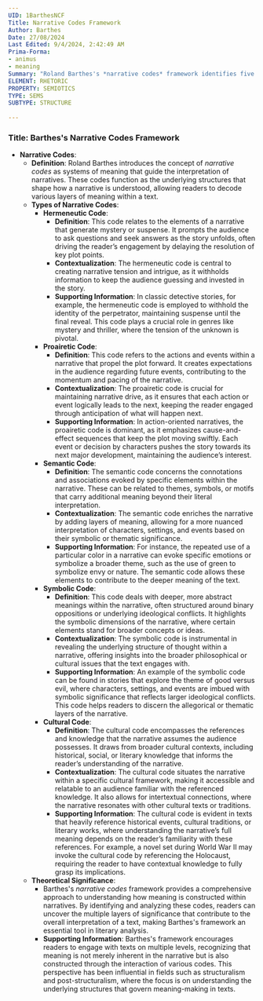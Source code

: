 ```yaml
---
UID: 1BarthesNCF
Title: Narrative Codes Framework
Author: Barthes
Date: 27/08/2024
Last Edited: 9/4/2024, 2:42:49 AM
Prima-Forma:
- animus
- meaning
Summary: "Roland Barthes's *narrative codes* framework identifies five systems hermeneutic, proairetic, semantic, symbolic, and cultural that shape how readers  interpret narratives. These codes allow readers to decode layers of meaning, revealing  deeper symbolic and cultural significance while maintaining narrative tension  and momentum, offering a multi-level engagement with the text."
ELEMENT: RHETORIC
PROPERTY: SEMIOTICS
TYPE: SEMS
SUBTYPE: STRUCTURE
  
---
```

### Title: **Barthes's Narrative Codes Framework**

- **Narrative Codes**:
  - **Definition**: Roland Barthes introduces the concept of *narrative codes* as systems of meaning that guide the interpretation of narratives. These codes function as the underlying structures that shape how a narrative is understood, allowing readers to decode various layers of meaning within a text.
  - **Types of Narrative Codes**:
    - **Hermeneutic Code**:
      - **Definition**: This code relates to the elements of a narrative that generate mystery or suspense. It prompts the audience to ask questions and seek answers as the story unfolds, often driving the reader’s engagement by delaying the resolution of key plot points.
      - **Contextualization**: The hermeneutic code is central to creating narrative tension and intrigue, as it withholds information to keep the audience guessing and invested in the story.
      - **Supporting Information**: In classic detective stories, for example, the hermeneutic code is employed to withhold the identity of the perpetrator, maintaining suspense until the final reveal. This code plays a crucial role in genres like mystery and thriller, where the tension of the unknown is pivotal.
    - **Proairetic Code**:
      - **Definition**: This code refers to the actions and events within a narrative that propel the plot forward. It creates expectations in the audience regarding future events, contributing to the momentum and pacing of the narrative.
      - **Contextualization**: The proairetic code is crucial for maintaining narrative drive, as it ensures that each action or event logically leads to the next, keeping the reader engaged through anticipation of what will happen next.
      - **Supporting Information**: In action-oriented narratives, the proairetic code is dominant, as it emphasizes cause-and-effect sequences that keep the plot moving swiftly. Each event or decision by characters pushes the story towards its next major development, maintaining the audience’s interest.
    - **Semantic Code**:
      - **Definition**: The semantic code concerns the connotations and associations evoked by specific elements within the narrative. These can be related to themes, symbols, or motifs that carry additional meaning beyond their literal interpretation.
      - **Contextualization**: The semantic code enriches the narrative by adding layers of meaning, allowing for a more nuanced interpretation of characters, settings, and events based on their symbolic or thematic significance.
      - **Supporting Information**: For instance, the repeated use of a particular color in a narrative can evoke specific emotions or symbolize a broader theme, such as the use of green to symbolize envy or nature. The semantic code allows these elements to contribute to the deeper meaning of the text.
    - **Symbolic Code**:
      - **Definition**: This code deals with deeper, more abstract meanings within the narrative, often structured around binary oppositions or underlying ideological conflicts. It highlights the symbolic dimensions of the narrative, where certain elements stand for broader concepts or ideas.
      - **Contextualization**: The symbolic code is instrumental in revealing the underlying structure of thought within a narrative, offering insights into the broader philosophical or cultural issues that the text engages with.
      - **Supporting Information**: An example of the symbolic code can be found in stories that explore the theme of good versus evil, where characters, settings, and events are imbued with symbolic significance that reflects larger ideological conflicts. This code helps readers to discern the allegorical or thematic layers of the narrative.
    - **Cultural Code**:
      - **Definition**: The cultural code encompasses the references and knowledge that the narrative assumes the audience possesses. It draws from broader cultural contexts, including historical, social, or literary knowledge that informs the reader’s understanding of the narrative.
      - **Contextualization**: The cultural code situates the narrative within a specific cultural framework, making it accessible and relatable to an audience familiar with the referenced knowledge. It also allows for intertextual connections, where the narrative resonates with other cultural texts or traditions.
      - **Supporting Information**: The cultural code is evident in texts that heavily reference historical events, cultural traditions, or literary works, where understanding the narrative’s full meaning depends on the reader’s familiarity with these references. For example, a novel set during World War II may invoke the cultural code by referencing the Holocaust, requiring the reader to have contextual knowledge to fully grasp its implications.
  - **Theoretical Significance**:
    - Barthes's *narrative codes* framework provides a comprehensive approach to understanding how meaning is constructed within narratives. By identifying and analyzing these codes, readers can uncover the multiple layers of significance that contribute to the overall interpretation of a text, making Barthes's framework an essential tool in literary analysis.
    - **Supporting Information**: Barthes's framework encourages readers to engage with texts on multiple levels, recognizing that meaning is not merely inherent in the narrative but is also constructed through the interaction of various codes. This perspective has been influential in fields such as structuralism and post-structuralism, where the focus is on understanding the underlying structures that govern meaning-making in texts.